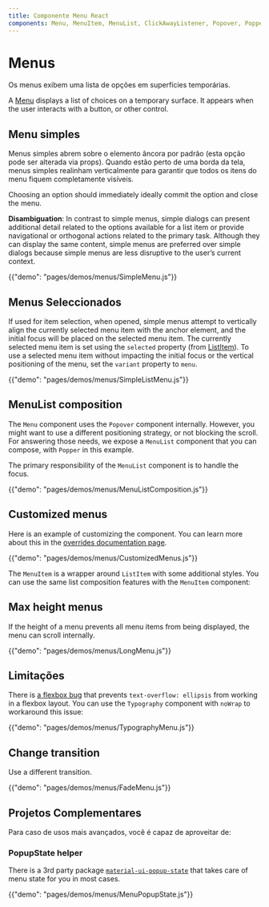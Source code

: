 ```yaml
---
title: Componente Menu React
components: Menu, MenuItem, MenuList, ClickAwayListener, Popover, Popper
---
```


# Menus

<p class="description">Os menus exibem uma lista de opções em superfícies temporárias.</p>

A [Menu](https://material.io/design/components/menus.html) displays a list of choices on a temporary surface. It appears when the user interacts with a button, or other control.

## Menu simples

Menus simples abrem sobre o elemento âncora por padrão (esta opção pode ser alterada via props). Quando estão perto de uma borda da tela, menus simples realinham verticalmente para garantir que todos os itens do menu fiquem completamente visíveis.

Choosing an option should immediately ideally commit the option and close the menu.

**Disambiguation**: In contrast to simple menus, simple dialogs can present additional detail related to the options available for a list item or provide navigational or orthogonal actions related to the primary task. Although they can display the same content, simple menus are preferred over simple dialogs because simple menus are less disruptive to the user’s current context.

{{"demo": "pages/demos/menus/SimpleMenu.js"}}

## Menus Seleccionados

If used for item selection, when opened, simple menus attempt to vertically align the currently selected menu item with the anchor element, and the initial focus will be placed on the selected menu item. The currently selected menu item is set using the `selected` property (from [ListItem](/api/list-item/)). To use a selected menu item without impacting the initial focus or the vertical positioning of the menu, set the `variant` property to `menu`.

{{"demo": "pages/demos/menus/SimpleListMenu.js"}}

## MenuList composition

The `Menu` component uses the `Popover` component internally. However, you might want to use a different positioning strategy, or not blocking the scroll. For answering those needs, we expose a `MenuList` component that you can compose, with `Popper` in this example.

The primary responsibility of the `MenuList` component is to handle the focus.

{{"demo": "pages/demos/menus/MenuListComposition.js"}}

## Customized menus

Here is an example of customizing the component. You can learn more about this in the [overrides documentation page](/customization/overrides/).

{{"demo": "pages/demos/menus/CustomizedMenus.js"}}

The `MenuItem` is a wrapper around `ListItem` with some additional styles. You can use the same list composition features with the `MenuItem` component:

## Max height menus

If the height of a menu prevents all menu items from being displayed, the menu can scroll internally.

{{"demo": "pages/demos/menus/LongMenu.js"}}

## Limitações

There is [a flexbox bug](https://bugs.chromium.org/p/chromium/issues/detail?id=327437) that prevents `text-overflow: ellipsis` from working in a flexbox layout. You can use the `Typography` component with `noWrap` to workaround this issue:

{{"demo": "pages/demos/menus/TypographyMenu.js"}}

## Change transition

Use a different transition.

{{"demo": "pages/demos/menus/FadeMenu.js"}}

## Projetos Complementares

Para caso de usos mais avançados, você é capaz de aproveitar de:

### PopupState helper

There is a 3rd party package [`material-ui-popup-state`](https://github.com/jcoreio/material-ui-popup-state) that takes care of menu state for you in most cases.

{{"demo": "pages/demos/menus/MenuPopupState.js"}}